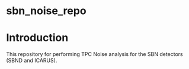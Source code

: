 # sbn_noise_repo
# Introduction
This repository for performing TPC Noise analysis for the SBN detectors (SBND and ICARUS). 
